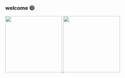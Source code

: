 
### welcome :smile:

<p align="left">
<a href="https://github.com/xincao9">
  <img height="180em" src="https://github-readme-stats-eight-theta.vercel.app/api/top-langs/?username=xincao9&layout=compact&langs_count=8&theme=algolia"/>
  <img height="180em" src="https://github-readme-stats-eight-theta.vercel.app/api?username=xincao9&show_icons=true&theme=algolia&include_all_commits=true&count_private=true"/>
</a>
</p>
